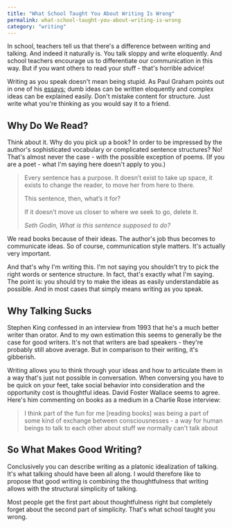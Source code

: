 ```yaml
---
title: "What School Taught You About Writing Is Wrong"
permalink: what-school-taught-you-about-writing-is-wrong
category: "writing"
---
```


In school, teachers tell us that there's a difference between writing and talking. And indeed it naturally is. You talk sloppy and write eloquently. And school teachers encourage us to differentiate our communication in this way. But if you want others to read your stuff - that's horrible advice!

Writing as you speak doesn't mean being stupid. As Paul Graham points out in one of his [essays](http://www.paulgraham.com/talk.html); dumb ideas can be written eloquently and complex ideas can be explained easily. Don't mistake content for structure. Just write what you're thinking as you would say it to a friend.

## Why Do We Read?

Think about it. Why do you pick up a book? In order to be impressed by the author's sophisticated vocabulary or complicated sentence structures? No! That's almost never the case - with the possible exception of poems. (If you are a poet - what I'm saying here doesn't apply to you.)

> Every sentence has a purpose. It doesn’t exist to take up space, it exists to change the reader, to move her from here to there.
> 
> This sentence, then, what’s it for?
> 
> If it doesn’t move us closer to where we seek to go, delete it.
> 
> <cite>Seth Godin, What is this sentence supposed to do?</cite>

We read books because of their ideas. The author's job thus becomes to communicate ideas. So of course, communication style matters. It's actually very important.

And that's why I'm writing this. I'm not saying you shouldn't try to pick the right words or sentence structure. In fact, that's exactly what I'm saying. The point is: you should try to make the ideas as easily understandable as possible. And in most cases that simply means writing as you speak.

## Why Talking Sucks

Stephen King confessed in an interview from 1993 that he's a much better writer than orator. And to my own estimation this seems to generally be the case for good writers. It's not that writers are bad speakers - they're probably still above average. But in comparison to their writing, it's gibberish.

Writing allows you to think through your ideas and how to articulate them in a way that's just not possible in conversation. When conversing you have to be quick on your feet, take social behavior into consideration and the opportunity cost is thoughtful ideas. David Foster Wallace seems to agree. Here's him commenting on books as a medium in a Charlie Rose interview:

> I think part of the fun for me [reading books] was being a part of some kind of exchange between consciousnesses - a way for human beings to talk to each other about stuff we normally can't talk about

## So What Makes Good Writing?

Conclusively you can describe writing as a platonic idealization of talking. It's what talking should have been all along. I would therefore like to propose that good writing is combining the thoughtfulness that writing allows with the structural simplicity of talking.

Most people get the first part about thoughtfulness right but completely forget about the second part of simplicity. That's what school taught you wrong.
